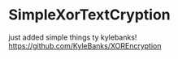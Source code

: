 # SimpleXorTextCryption

just added simple things
ty kylebanks!
https://github.com/KyleBanks/XOREncryption
